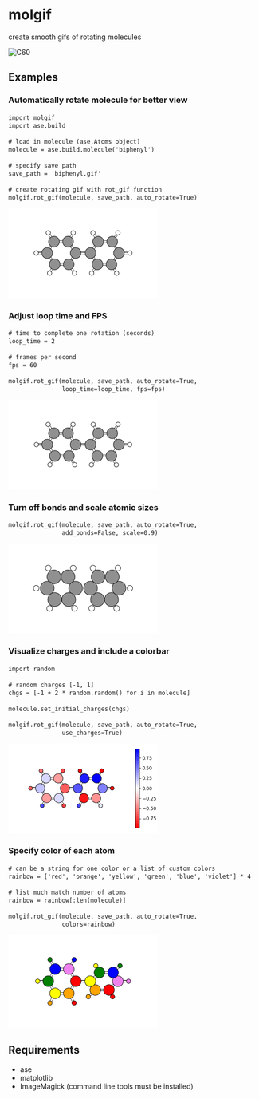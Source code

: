# molgif

create smooth gifs of rotating molecules

![C60](gifs/C60.gif)

## Examples

### Automatically rotate molecule for better view

    import molgif
    import ase.build

    # load in molecule (ase.Atoms object)
    molecule = ase.build.molecule('biphenyl')

    # specify save path
    save_path = 'biphenyl.gif'

    # create rotating gif with rot_gif function
    molgif.rot_gif(molecule, save_path, auto_rotate=True)

![biphenyl](gifs/biphenyl.gif)

### Adjust loop time and FPS

    # time to complete one rotation (seconds)
    loop_time = 2

    # frames per second
    fps = 60

    molgif.rot_gif(molecule, save_path, auto_rotate=True,
                   loop_time=loop_time, fps=fps)

![biphenyl-2s-looptime](gifs/biphenyl-2s-looptime.gif)

### Turn off bonds and scale atomic sizes

    molgif.rot_gif(molecule, save_path, auto_rotate=True,
                   add_bonds=False, scale=0.9)

![biphenyl-no-bonds](gifs/biphenyl-no-bonds.gif)

### Visualize charges and include a colorbar

    import random

    # random charges [-1, 1]
    chgs = [-1 + 2 * random.random() for i in molecule]

    molecule.set_initial_charges(chgs)

    molgif.rot_gif(molecule, save_path, auto_rotate=True,
                   use_charges=True)

![biphenyl-charges](gifs/biphenyl-charges.gif)

### Specify color of each atom

    # can be a string for one color or a list of custom colors
    rainbow = ['red', 'orange', 'yellow', 'green', 'blue', 'violet'] * 4

    # list much match number of atoms
    rainbow = rainbow[:len(molecule)]

    molgif.rot_gif(molecule, save_path, auto_rotate=True,
                   colors=rainbow)

![biphenyl-rainbow](gifs/biphenyl-rainbow.gif)

## Requirements

- ase
- matplotlib
- ImageMagick (command line tools must be installed)
